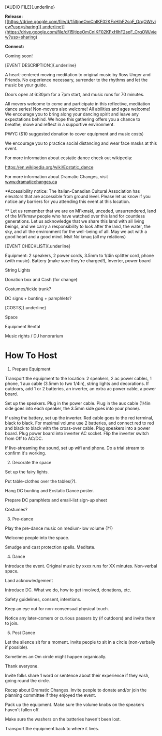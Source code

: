 [AUDIO FILE]{.underline}

**Release:**
[[https://drive.google.com/file/d/15ltipeOmCnIKF02KFxHlhF2sqF_OrqOW/view?usp=sharing]{.underline}](https://drive.google.com/file/d/15ltipeOmCnIKF02KFxHlhF2sqF_OrqOW/view?usp=sharing)

**Connect:**

Coming soon!

[EVENT DESCRIPTION:]{.underline}

A heart-centered moving meditation to original music by Ross Unger and
Friends. No experience necessary, surrender to the rhythms and let the
music be your guide.

Doors open at 6:30pm for a 7pm start, and music runs for 70 minutes.

All movers welcome to come and participate in this reflective,
meditation dance series! Non-movers also welcome! All abilities and ages
welcome! We encourage you to bring along your dancing spirit and leave
any expectations behind. We hope this gathering offers you a chance to
breathe, move and reflect in a supportive environment.

PWYC (\$10 suggested donation to cover equipment and music costs)

We encourage you to practice social distancing and wear face masks at
this event.

For more information about ecstatic dance check out wikipedia:

https://en.wikipedia.org/wiki/Ecstatic_dance

For more information about Dramatic Changes, visit
www.dramaticchanges.ca

\*Accessibility notice: The Italian-Canadian Cultural Association has
elevators that are accessible from ground level. Please let us know if
you notice any barriers for you attending this event at this location.

\*\* Let us remember that we are on Mi\'kmaki, unceded, unsurrendered,
land of the Mi\'kmaw people who have watched over this land for
countless generations. Let us acknowledge that we share this land with
all living beings, and we carry a responsibility to look after the land,
the water, the sky, and all the environment for the well-being of all.
May we act with a good heart and a good mind. Msit No\'kmaq (all my
relations)

[EVENT CHECKLIST]{.underline}

Equipment: 2 speakers, 2 power cords, 3.5mm to 1/4in splitter cord,
phone (with music). Battery (make sure they\'re charged!), Inverter,
power board

String Lights

Donation box and Cash (for change)

Costumes/tickle trunk?

DC signs + bunting + pamphlets?

[COSTS]{.underline}

Space

Equipment Rental

Music rights / DJ honorarium

# How To Host

1)  Prepare Equipment

Transport the equipment to the location: 2 speakers, 2 ac power cables,
1 phone, 1 aux cable (3.5mm to two 1/4in), string lights and
decorations. If outdoors, add 1 or 2 batteries, an inverter, an extra ac
power cable, a power board.

Set up the speakers. Plug in the power cable. Plug in the aux cable
(1/4in side goes into each speaker, the 3.5mm side goes into your
phone).

If using the battery, set up the inverter. Red cable goes to the red
terminal, black to black. For maximal volume use 2 batteries, and
connect red to red and black to black with the cross-over cable. Plug
speakers into a power board. Plug power board into inverter AC socket.
Flip the inverter switch from Off to AC/DC.

If live-streaming the sound, set up wifi and phone. Do a trial stream to
confirm it's working.

2)  Decorate the space

Set up the fairy lights.

Put table-clothes over the tables(?).

Hang DC bunting and Ecstatic Dance poster.

Prepare DC pamphlets and email-list sign-up sheet

Costumes?

3)  Pre-dance

Play the pre-dance music on medium-low volume (??)

Welcome people into the space.

Smudge and cast protection spells. Meditate.

4)  Dance

Introduce the event. Original music by xxxx runs for XX minutes.
Non-verbal space.

Land acknowledgement

Introduce DC. What we do, how to get involved, donations, etc.

Safety guidelines, consent, intentions.

Keep an eye out for non-consensual physical touch.

Notice any later-comers or curious passers by (if outdoors) and invite
them to join.

5)  Post Dance

Let the silence sit for a moment. Invite people to sit in a circle
(non-verbally if possible).

Sometimes an Om circle might happen organically.

Thank everyone.

Invite folks share 1 word or sentence about their experience if they
wish, going round the circle.

Recap about Dramatic Changes. Invite people to donate and/or join the
planning committee if they enjoyed the event.

Pack up the equipment. Make sure the volume knobs on the speakers
haven't fallen off.

Make sure the washers on the batteries haven't been lost.

Transport the equipment back to where it lives.
